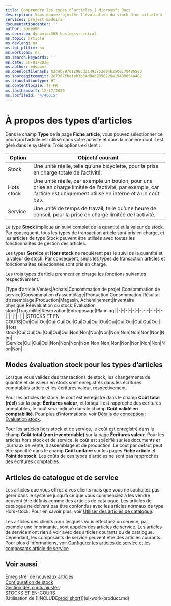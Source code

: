```yaml
---
title: Comprendre les types d’articles | Microsoft Docs
description: Vous pouvez ajuster l’évaluation du stock d’un article à l’aide des méthodes FIFO ou d’évaluation stock moyen, par exemple, lorsque les coûts article sont modifiés pour des motifs autres que les transactions.
services: project-madeira
documentationcenter: ''
author: SorenGP
ms.service: dynamics365-business-central
ms.topic: article
ms.devlang: na
ms.tgt_pltfrm: na
ms.workload: na
ms.search.keywords: ''
ms.date: 10/01/2020
ms.author: edupont
ms.openlocfilehash: b3c9b79701296cd21492752e94b2a0ec7848658b
ms.sourcegitcommit: 2e7307fbe1eb3b34d0ad9356226a19409054a402
ms.translationtype: HT
ms.contentlocale: fr-FR
ms.lasthandoff: 12/17/2020
ms.locfileid: "4746315"
---
```

# <a name="about-item-types"></a>À propos des types d’articles
Dans le champ **Type** de la page **Fiche article**, vous pouvez sélectionner ce pourquoi l’article est utilisé dans votre activité et donc la manière dont il est géré dans le système. Trois options existent :

|Option|Objectif courant|
|------|-----------|
|Stock|Une unité réelle, telle qu’une bicyclette, pour la prise en charge totale de l’activité.|
|Hots stock|Une unité réelle, par exemple un boulon, pour une prise en charge limitée de l’activité, par exemple, car l’article est uniquement utilisé en interne et a un coût bas.|
|Service|Une unité de temps de travail, telle qu’une heure de conseil, pour la prise en charge limitée de l’activité.|

Le type **Stock** implique un suivi complet de la quantité et la valeur de stock. Par conséquent, tous les types de transaction article sont pris en charge, et les articles de type Stock peuvent être utilisés avec toutes les fonctionnalités de gestion des articles.

Les types **Service** et **Hors stock** ne requièrent pas le suivi de la quantité et la valeur de stock. Par conséquent, seuls les types de transaction articles et fonctionnalités sélectionnés sont pris en charge.

Les trois types d’article prennent en charge les fonctions suivantes respectivement.

|Type d’article|Ventes|Achats|Consommation de projet|Consommation de service|Consommation d’assemblage|Production Consommation|Résultat d’assemblage|Production|Magasin, Acheminement|Inventaire physique|Réévaluation du stock|Évaluation stock|Traçabilité|Réservation|Entreposage|Planning|
|-|-|-|-|-|-|-|-|-|-|-|-|-|-|-|-|-|-|
|STOCKS ET EN-COURS|Oui|Oui|Oui|Oui|Oui|Oui|Oui|Oui|Oui|Oui|Oui|Oui|Oui|Oui|Oui|Oui|
|Hots stock|Oui|Oui|Oui|Oui|Oui|Oui|Non|Non|Non|Non|Non|Non|Non|Non|Non|Non|
|Service|Oui|Oui|Oui|Non|Non|Non|Non|Non|Non|Non|Non|Non|Non|Non|Non|Non|

## <a name="costing-methods-for-types-of-items"></a>Modes évaluation stock pour les types d’articles
Lorsque vous validez des transactions de stock, les changements de quantité et de valeur en stock sont enregistrés dans les écritures comptables article et les écritures valeur, respectivement. 

Pour les articles de stock, le coût est enregistré dans le champ **Coût total (réel)** sur la page **Écritures valeur**, et lorsqu’il est rapproché des écritures comptables, le coût sera indiqué dans le champ **Coût validé en comptabilité**. Pour plus d’informations, voir [Détails de conception : Évaluation stock](design-details-inventory-costing.md).

Pour les articles hors stock et de service, le coût est enregistré dans le champ **Coût total (non inventoriable)** sur la page **Écritures valeur**. Pour les articles hors stock et de service, le coût est spécifié sur les documents et journaux de vente, d’assemblage et de production. Le coût par défaut peut être spécifié dans le champ **Coût unitaire** sur les pages **Fiche article** et **Point de stock**. Les coûts de ces types d’articles ne sont pas rapprochés des écritures comptables. 

## <a name="catalog-and-service-items"></a>Articles de catalogue et de service
Les articles que vous offrez à vos clients mais que vous ne souhaitez pas gérer dans le système jusqu’à ce que vous commenciez à les vendre peuvent être définis comme des articles de catalogue. Les articles de catalogue ne doivent pas être confondus avec les articles normaux de type Hors-stock. Pour en savoir plus, voir [Utiliser des articles de catalogue](inventory-how-work-nonstock-items.md).

Les articles des clients pour lesquels vous effectuez un service, par exemple une imprimante, sont appelés des articles de service. Les articles de service n’ont rien à voir avec des articles courants ou de catalogue. Cependant, les composants de service peuvent être des articles courants. Pour plus d’informations, voir [Configurer les articles de service et les composants article de service](service-how-setup-service-items.md).

## <a name="see-also"></a>Voir aussi
[Enregistrer de nouveaux articles](inventory-how-register-new-items.md)  
[Configuration de stock](inventory-setup-inventory.md)  
[Gestion des coûts ajustés](finance-manage-inventory-costs.md)  
[STOCKS ET EN-COURS](inventory-manage-inventory.md)  
[Utilisation de [!INCLUDE[prod_short](includes/prod_short.md)]](ui-work-product.md)
